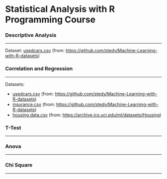 # Statistical Analysis with R Programming Course

### Descriptive Analysis
---
Dataset: 
[usedcars.csv](https://raw.githubusercontent.com/rebekz/statistical_analysis_course/master/data/usedcars.csv) (from: https://github.com/stedy/Machine-Learning-with-R-datasets)

### Correlation and Regression
---
Datasets:
* [usedcars.csv](https://raw.githubusercontent.com/rebekz/statistical_analysis_course/master/data/usedcars.csv) (from: https://github.com/stedy/Machine-Learning-with-R-datasets)
* [insurance.csv](https://raw.githubusercontent.com/rebekz/statistical_analysis_course/master/data/insurance.csv) (from: https://github.com/stedy/Machine-Learning-with-R-datasets)
* [housing.data.csv](https://raw.githubusercontent.com/rebekz/statistical_analysis_course/master/data/insurance.csv) (from: https://archive.ics.uci.edu/ml/datasets/Housing)

### T-Test
---
### Anova
---
### Chi Square
---
